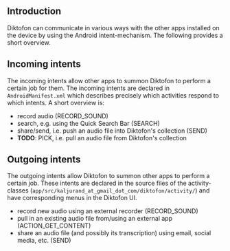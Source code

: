 ## Introduction ##

Diktofon can communicate in various ways with the other apps installed on the device by using the Android intent-mechanism. The following provides a short overview.

## Incoming intents ##

The incoming intents allow other apps to summon Diktofon to perform a certain job for them. The incoming intents are declared in `AndroidManifest.xml` which describes precisely which activities respond to which intents. A short overview is:

  * record audio (RECORD\_SOUND)
  * search, e.g. using the Quick Search Bar (SEARCH)
  * share/send, i.e. push an audio file into Diktofon's collection (SEND)
  * **TODO**: PICK, i.e. pull an audio file from Diktofon's collection

## Outgoing intents ##

The outgoing intents allow Diktofon to summon other apps to perform a certain job. These intents are declared in the source files of the activity-classes (`app/src/kaljurand_at_gmail_dot_com/diktofon/activity/`) and have corresponding menus in the Diktofon UI.

  * record new audio using an external recorder (RECORD\_SOUND)
  * pull in an existing audio file from/using an external app (ACTION\_GET\_CONTENT)
  * share an audio file (and possibly its transcription) using email, social media, etc. (SEND)